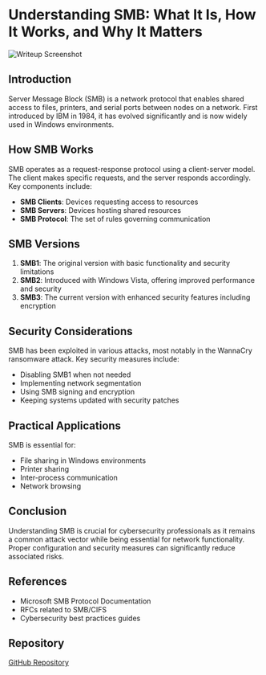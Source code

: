 # Understanding SMB: What It Is, How It Works, and Why It Matters

![Writeup Screenshot](../images/writeup1.png)

## Introduction
Server Message Block (SMB) is a network protocol that enables shared access to files, printers, and serial ports between nodes on a network. First introduced by IBM in 1984, it has evolved significantly and is now widely used in Windows environments.

## How SMB Works
SMB operates as a request-response protocol using a client-server model. The client makes specific requests, and the server responds accordingly. Key components include:

- **SMB Clients**: Devices requesting access to resources
- **SMB Servers**: Devices hosting shared resources
- **SMB Protocol**: The set of rules governing communication

## SMB Versions
1. **SMB1**: The original version with basic functionality and security limitations
2. **SMB2**: Introduced with Windows Vista, offering improved performance and security
3. **SMB3**: The current version with enhanced security features including encryption

## Security Considerations
SMB has been exploited in various attacks, most notably in the WannaCry ransomware attack. Key security measures include:

- Disabling SMB1 when not needed
- Implementing network segmentation
- Using SMB signing and encryption
- Keeping systems updated with security patches

## Practical Applications
SMB is essential for:
- File sharing in Windows environments
- Printer sharing
- Inter-process communication
- Network browsing

## Conclusion
Understanding SMB is crucial for cybersecurity professionals as it remains a common attack vector while being essential for network functionality. Proper configuration and security measures can significantly reduce associated risks.

## References
- Microsoft SMB Protocol Documentation
- RFCs related to SMB/CIFS
- Cybersecurity best practices guides

## Repository
[GitHub Repository](https://github.com/Duncan-Maganga/Understanding-SMB-What-It-Is-How-It-Works-and-Why-It-Matters)



